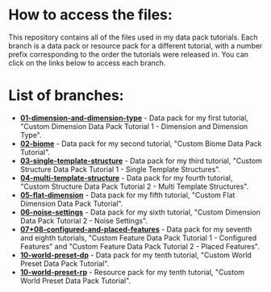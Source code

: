 # How to access the files:
This repository contains all of the files used in my data pack tutorials. Each branch is a data pack or resource pack for a different tutorial, with a number prefix corresponding to the order the tutorials were released in. You can click on the links below to access each branch.

# List of branches:
* [**01-dimension-and-dimension-type**](https://github.com/Atriangle38/minecraft-tutorial-files/tree/01-dimension-and-dimension-type) - Data pack for my first tutorial, "Custom Dimension Data Pack Tutorial 1 - Dimension and Dimension Type".
* [**02-biome**](https://github.com/Atriangle38/minecraft-tutorial-files/tree/02-biome) - Data pack for my second tutorial, "Custom Biome Data Pack Tutorial".
* [**03-single-template-structure**](https://github.com/Atriangle38/minecraft-tutorial-files/tree/03-single-template-structure) - Data pack for my third tutorial, "Custom Structure Data Pack Tutorial 1 - Single Template Structures".
* [**04-multi-template-structure**](https://github.com/Atriangle38/minecraft-tutorial-files/tree/04-multi-template-structure) - Data pack for my fourth tutorial, "Custom Structure Data Pack Tutorial 2 - Multi Template Structures".
* [**05-flat-dimension**](https://github.com/Atriangle38/minecraft-tutorial-files/tree/05-flat-dimension) - Data pack for my fifth tutorial, "Custom Flat Dimension Data Pack Tutorial".
* [**06-noise-settings**](https://github.com/Atriangle38/minecraft-tutorial-files/tree/06-noise-settings) - Data pack for my sixth tutorial, "Custom Dimension Data Pack Tutorial 2 - Noise Settings".
* [**07+08-configured-and-placed-features**](https://github.com/Atriangle38/minecraft-tutorial-files/tree/07+08-configured-and-placed-features) - Data pack for my seventh and eighth tutorials, "Custom Feature Data Pack Tutorial 1 - Configured Features" and "Custom Feature Data Pack Tutorial 2 - Placed Features".
* [**10-world-preset-dp**](https://github.com/Atriangle38/minecraft-tutorial-files/tree/10-world-preset-dp) - Data pack for my tenth tutorial, "Custom World Preset Data Pack Tutorial".
* [**10-world-preset-rp**](https://github.com/Atriangle38/minecraft-tutorial-files/tree/10-world-preset-rp) - Resource pack for my tenth tutorial, "Custom World Preset Data Pack Tutorial".
